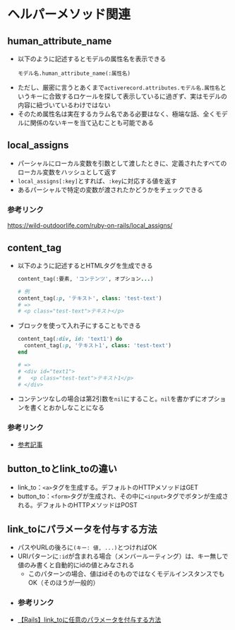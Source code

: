 # ヘルパーメソッド関連

## human_attribute_name
- 以下のように記述するとモデルの属性名を表示できる
  ```erb
  モデル名.human_attribute_name(:属性名)
  ```
- ただし、厳密に言うとあくまで`activerecord.attributes.モデル名.属性名`というキーに合致するロケールを探して表示しているに過ぎず、実はモデルの内容に紐づいているわけではない
- そのため属性名は実在するカラム名である必要はなく、極端な話、全くモデルに関係のないキーを当て込むことも可能である

## local_assigns
- パーシャルにローカル変数を引数として渡したときに、定義されたすべてのローカル変数をハッシュとして返す
- `local_assigns[:key]`とすれば、`:key`に対応する値を返す
- あるパーシャルで特定の変数が渡されたかどうかをチェックできる
### 参考リンク
<https://wild-outdoorlife.com/ruby-on-rails/local_assigns/>

## content_tag
- 以下のように記述するとHTMLタグを生成できる
  ```rb
  content_tag(:要素, 'コンテンツ', オプション...)

  # 例
  content_tag(:p, 'テキスト', class: 'test-text')
  # =>
  # <p class="test-text">テキスト</p>
  ```
- ブロックを使って入れ子にすることもできる
  ```rb
  content_tag(:div, id: 'text1') do
    content_tag(:p, 'テキスト1', class: 'test-text')
  end

  # =>
  # <div id="text1">
  #   <p class="test-text">テキスト1</p>
  # </div>
  ```
- コンテンツなしの場合は第2引数を`nil`にすること。`nil`を書かずにオプションを書くとおかしなことになる
### 参考リンク
- [参考記事](https://shinmedia20.com/rails-content-tag)

## button_toとlink_toの違い
- link_to：`<a>`タグを生成する。デフォルトのHTTPメソッドはGET
- button_to：`<form>`タグが生成され、その中に`<input>`タグでボタンが生成される。デフォルトのHTTPメソッドはPOST

## link_toにパラメータを付与する方法
- パスやURLの後ろに`(キー: 値, ...)`とつければOK
- URIパターンに`:id`が含まれる場合（メンバールーティング）は、キー無しで値のみ書くと自動的にidの値とみなされる
  - このパターンの場合、値はidそのものではなくモデルインスタンスでもOK（そのほうが一般的）
-  ### 参考リンク
- [【Rails】link_toに任意のパラメータを付与する方法](https://310nae.com/linkto-param/)